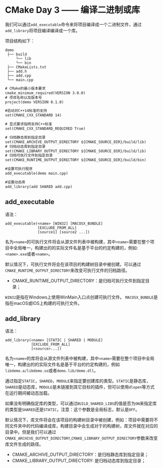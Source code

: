 # CMake Day 3 —— 编译二进制或库

我们可以通过`add_executable`命令来将项目编译成一个二进制文件，通过`add_library`将项目编译编译成一个库。

项目结构如下：

```text
demo
​ ├── build
    ​ └── lib
    ​ └── bin
​ ├── CMakeLists.txt
​ ├── add.h
​ ├── add.cpp
​ └── main.cpp
```

```CMakeLists.txt
# CMake的最小版本要求
cmake_minimum_required(VERSION 3.0.0)
# 项目名称以及版本号
project(demo VERSION 0.1.0)

#启动对C++14标准的支持
set(CMAKE_CXX_STANDARD 14)

# 显式要求指明支持C++标准
set(CMAKE_CXX_STANDARD_REQUIRED True)

# 归档静态库到指定目录
set(CMAKE_ARCHIVE_OUTPUT_DIRECTORY ${CMAKE_SOURCE_DIR}/build/lib)
# 归档动态库到指定目录
set(CMAKE_LIBRARY_OUTPUT_DIRECTORY ${CMAKE_SOURCE_DIR}/build/lib)
# 归档可执行文件到指定目录
set(CMAKE_RUNTIME_OUTPUT_DIRECTORY ${CMAKE_SOURCE_DIR}/build/bin)

#设置可执行程序
add_executable(demo main.cpp)

#设置动态库
add_library(add SHARED add.cpp)
```


## add_executable

语法：
```text
add_executable(<name> [WIN32] [MACOSX_BUNDLE]
               [EXCLUDE_FROM_ALL]
               [source1] [source2 ...])
```

名为`<name>`的可执行文件将会从源文件列表中被构建，其中`<name>`需要在整个项目中全局唯一，构建出的的实际文件名是基于平台的约定构建的，例如:`<name>.exe`或者`<name>`。

默认情况下，可执行文件将会在该项目的构建树目录中被创建。可以通过`CMAKE_RUNTIME_OUTPUT_DIRECTORY`来改变可执行文件的归档路径。

+ CMAKE_RUNTIME_OUTPUT_DIRECTORY：是归档可执行文件到指定目录；

`WIN32`是指在Windows上使用WinMain入口点创建可执行文件。
`MACOSX_BUNDLE`是指在macOS或IOS上构建的可执行文件。

## add_library

语法：
```text
add_library(<name> [STATIC | SHARED | MODULE]
            [EXCLUDE_FROM_ALL]
            [<source>...])
```

名为`<name>`的库将会从源文件列表中被构建，其中`<name>`需要在整个项目中全局唯一，构建出的的实际文件名是基于平台的约定构建的，例如`libdemo.a/libdemo.so`或者`demo.lib/demo.dll`。

通过指定`STATIC`，`SHARED`，`MODULE`来指定要创建库的类型。`STATIC`是静态库，`SHARED`是动态库，`MODULE`是未链接到其它目标的插件，但可以使用`dlopen`等方式在运行期间被动态加载。

如果没有明确指定库的类型，可以通过`BUILD_SHARED_LIBS`的值是否为`ON`来指定库的类型是`SHARED`还是`STATIC`，注意：这个参数是全局标志，默认是`OFF`。

默认情况下，库文件将会在该项目的构建树目录中被创建，例如：项目中需要将不同文件夹中的代码编译成库，构建目录中会生成对于的构建树，库文件就在对应的目录中。但是我们可以通过`CMAKE_ARCHIVE_OUTPUT_DIRECTORY`,`CMAKE_LIBRARY_OUTPUT_DIRECTORY`参数来改变库文件生成的路径。

+ CMAKE_ARCHIVE_OUTPUT_DIRECTORY：是归档静态库到指定目录；
+ CMAKE_LIBRARY_OUTPUT_DIRECTORY: 是归档动态库到指定目录；
